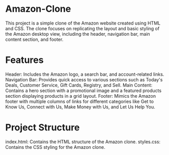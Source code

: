 # Amazon-Clone
This project is a simple clone of the Amazon website created using HTML and CSS. The clone focuses on replicating the layout and basic styling of the Amazon desktop view, including the header, navigation bar, main content section, and footer.

# Features
Header: Includes the Amazon logo, a search bar, and account-related links.
Navigation Bar: Provides quick access to various sections such as Today's Deals, Customer Service, Gift Cards, Registry, and Sell.
Main Content: Contains a hero section with a promotional image and a featured products section displaying products in a grid layout.
Footer: Mimics the Amazon footer with multiple columns of links for different categories like Get to Know Us, Connect with Us, Make Money with Us, and Let Us Help You.

# Project Structure
index.html: Contains the HTML structure of the Amazon clone.
styles.css: Contains the CSS styling for the Amazon clone.
